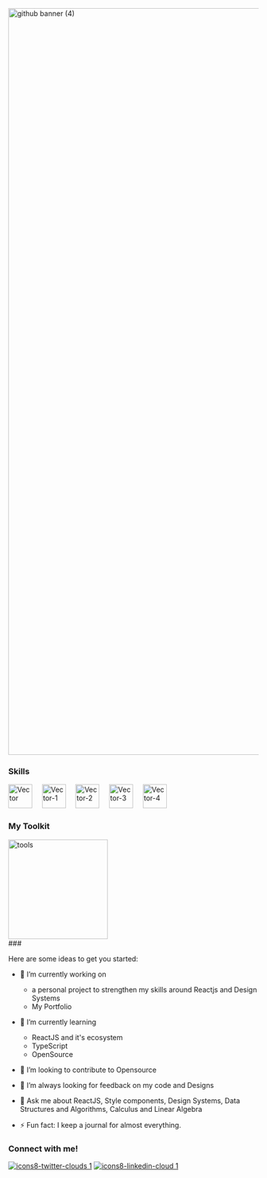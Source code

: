 
<img width="1500" alt="github banner (4)" src="https://user-images.githubusercontent.com/47380034/148188002-c51b87f3-a417-4f1a-9c2d-cae3a18b145b.png">


### Skills

<img width="48" alt="Vector" src="https://user-images.githubusercontent.com/47380034/148200431-2242e8de-79c2-47ee-9be7-66db3742ba1d.png"> &nbsp; &nbsp;
<img width="48" alt="Vector-1" src="https://user-images.githubusercontent.com/47380034/148200439-71f3c964-d38b-4c42-bb42-efb262c96cde.png"> &nbsp; &nbsp;
<img width="48" alt="Vector-2" src="https://user-images.githubusercontent.com/47380034/148200441-f85f0188-9473-4922-b53a-0b6b862e1110.png"> &nbsp; &nbsp;
<img width="48" alt="Vector-3" src="https://user-images.githubusercontent.com/47380034/148200446-0eab25d2-70ee-46df-9896-936c020233aa.png"> &nbsp; &nbsp;
<img width="48" alt="Vector-4" src="https://user-images.githubusercontent.com/47380034/148200448-6affc60f-2014-41ed-bbdf-db5a17724f55.png"> &nbsp; &nbsp;

### My Toolkit
<img width="200" alt="tools" src="https://user-images.githubusercontent.com/47380034/148209735-7c9e9dd1-a8f1-4730-a720-260a215e6911.png">
<!-- ![Frame 14 (1)](https://user-images.githubusercontent.com/47380034/148209735-7c9e9dd1-a8f1-4730-a720-260a215e6911.png) -->




</br>
### 

Here are some ideas to get you started:

- 🔭 I’m currently working on 
  - a personal project to strengthen my skills around Reactjs and Design Systems
  - My Portfolio

- 🌱 I’m currently learning 
  - ReactJS and it's ecosystem
  - TypeScript
  - OpenSource

- 👯 I’m looking to contribute to Opensource

- 🤔 I’m always looking for feedback on my code and Designs

- 💬 Ask me about ReactJS, Style components, Design Systems, Data Structures and Algorithms, Calculus and Linear Algebra

- ⚡ Fun fact: I keep a journal for almost everything. 


### Connect with me!
[![icons8-twitter-clouds 1](https://user-images.githubusercontent.com/47380034/148194897-05eb59ae-ecdf-4519-8bee-37088aae8281.png)]()
[![icons8-linkedin-cloud 1](https://user-images.githubusercontent.com/47380034/148194895-80a9053f-9a9c-40c3-b7ee-70d4852e638a.png)](https://www.linkedin.com/in/nisha-chauhan-31197b17b/)
